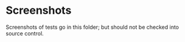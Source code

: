 # Screenshots

Screenshots of tests go in this folder; but should not be checked into source control.
